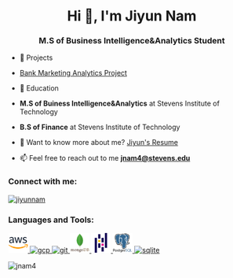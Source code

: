 <h1 align="center">Hi 👋, I'm Jiyun Nam</h1>
<h3 align="center">M.S of Business Intelligence&Analytics Student</h3>

- 🔭 Projects
-  [Bank Marketing Analytics Project](https://github.com/jnam4/MIS632-Bank-Marketing-Data-Analysis-Project)

- 🌱 Education
- **M.S of Buiness Intelligence&Analytics** at Stevens Institute of Technology
- **B.S of Finance** at Stevens Institute of Technology

- 📄 Want to know more about me? [Jiyun's Resume](https://drive.google.com/file/d/1DRW3gxCGv7ae09ynRXptgtoYzuS8zsRX/view?usp=sharing)

- 📫 Feel free to reach out to me **jnam4@stevens.edu**

<h3 align="left">Connect with me:</h3>
<p align="left">
<a href="https://linkedin.com/in/jiyunnam" target="blank"><img align="center" src="https://raw.githubusercontent.com/rahuldkjain/github-profile-readme-generator/master/src/images/icons/Social/linked-in-alt.svg" alt="jiyunnam" height="30" width="40" /></a>
</p>

<h3 align="left">Languages and Tools:</h3>
<p align="left"> <a href="https://aws.amazon.com" target="_blank" rel="noreferrer"> <img src="https://raw.githubusercontent.com/devicons/devicon/master/icons/amazonwebservices/amazonwebservices-original-wordmark.svg" alt="aws" width="40" height="40"/> </a> <a href="https://cloud.google.com" target="_blank" rel="noreferrer"> <img src="https://www.vectorlogo.zone/logos/google_cloud/google_cloud-icon.svg" alt="gcp" width="40" height="40"/> </a> <a href="https://git-scm.com/" target="_blank" rel="noreferrer"> <img src="https://www.vectorlogo.zone/logos/git-scm/git-scm-icon.svg" alt="git" width="40" height="40"/> </a> <a href="https://www.mongodb.com/" target="_blank" rel="noreferrer"> <img src="https://raw.githubusercontent.com/devicons/devicon/master/icons/mongodb/mongodb-original-wordmark.svg" alt="mongodb" width="40" height="40"/> </a> <a href="https://pandas.pydata.org/" target="_blank" rel="noreferrer"> <img src="https://raw.githubusercontent.com/devicons/devicon/2ae2a900d2f041da66e950e4d48052658d850630/icons/pandas/pandas-original.svg" alt="pandas" width="40" height="40"/> </a> <a href="https://www.postgresql.org" target="_blank" rel="noreferrer"> <img src="https://raw.githubusercontent.com/devicons/devicon/master/icons/postgresql/postgresql-original-wordmark.svg" alt="postgresql" width="40" height="40"/> </a> <a href="https://www.sqlite.org/" target="_blank" rel="noreferrer"> <img src="https://www.vectorlogo.zone/logos/sqlite/sqlite-icon.svg" alt="sqlite" width="40" height="40"/> </a> </p>

<p><img align="center" src="https://github-readme-streak-stats.herokuapp.com/?user=jnam4&" alt="jnam4" /></p>
